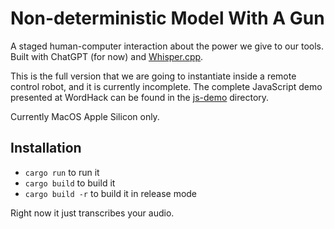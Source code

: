 # Non-deterministic Model With A Gun

A staged human-computer interaction about the power we give to our tools. Built with ChatGPT (for
now) and [Whisper.cpp](https://github.com/ggerganov/whisper.cpp).

This is the full version that we are going to instantiate inside a remote control robot, and it is
currently incomplete. The complete JavaScript demo presented at WordHack can be found in the
[js-demo](js-demo) directory.

Currently MacOS Apple Silicon only.

## Installation
* `cargo run` to run it
* `cargo build` to build it
* `cargo build -r` to build it in release mode

Right now it just transcribes your audio.
